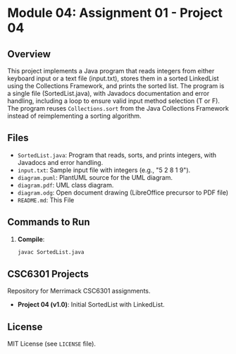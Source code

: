 # Module 04: Assignment 01 - Project 04

## Overview
This project implements a Java program that reads integers from either keyboard input or a text file (input.txt), stores them in a sorted LinkedList using the Collections Framework, and prints the sorted list. The program is a single file (SortedList.java), with Javadocs documentation and error handling, including a loop to ensure valid input method selection (T or F). The program reuses `Collections.sort` from the Java Collections Framework instead of reimplementing a sorting algorithm.

## Files
- `SortedList.java`: Program that reads, sorts, and prints integers, with Javadocs and error handling.
- `input.txt`: Sample input file with integers (e.g., "5 2 8 1 9").
- `diagram.puml`: PlantUML source for the UML diagram.
- `diagram.pdf`: UML class diagram.
- `diagram.odg`: Open document drawing (LibreOffice precursor to PDF file)
- `README.md`: This File

## Commands to Run
1. **Compile**:
   ```bash
   javac SortedList.java

## CSC6301 Projects
Repository for Merrimack CSC6301 assignments.
- **Project 04 (v1.0)**: Initial SortedList with LinkedList.

## License

  MIT License (see `LICENSE` file).
